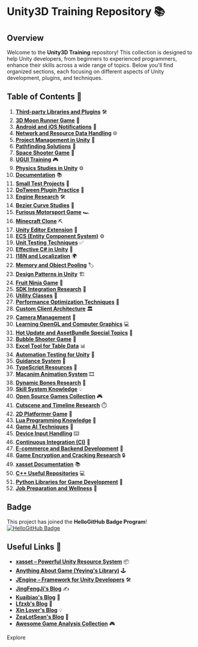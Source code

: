 # Unity3D Training Repository 📚

## Overview
Welcome to the **Unity3D Training** repository! This collection is designed to help Unity developers, from beginners to experienced programmers, enhance their skills across a wide range of topics. Below you'll find organized sections, each focusing on different aspects of Unity development, plugins, and techniques.

## Table of Contents 📖
1. **[Third-party Libraries and Plugins](https://github.com/XINCGer/Unity3DTraining/tree/master/3rdPlugins)** 🛠️
2. **[3D Moon Runner Game](https://github.com/XINCGer/Unity3DTraining/tree/master/3DMoonRunner)** 🚀
3. **[Android and iOS Notifications](https://github.com/XINCGer/Unity3DTraining/tree/master/Notification)** 📲
4. **[Network and Resource Data Handling](https://github.com/XINCGer/Unity3DTraining/tree/master/NetWorkAndResources)** 🌐
5. **[Project Management in Unity](https://github.com/XINCGer/Unity3DTraining/tree/master/OverCallControl/)** 📝
6. **[Pathfinding Solutions](https://github.com/XINCGer/Unity3DTraining/tree/master/Pathfinding)** 🧭
7. **[Space Shooter Game](https://github.com/XINCGer/Unity3DTraining/tree/master/SpaceShooter)** 🌌
8. **[UGUI Training](https://github.com/XINCGer/Unity3DTraining/tree/master/UGUITraining)** 🎮
9. **[Physics Studies in Unity](https://github.com/XINCGer/Unity3DTraining/tree/master/PhysicsStudy)** ⚙️
10. **[Documentation](https://github.com/XINCGer/Unity3DTraining/tree/master/Doc)** 📚
11. **[Small Test Projects](https://github.com/XINCGer/Unity3DTraining/tree/master/SomeTest)** 🧪
12. **[DoTween Plugin Practice](https://github.com/XINCGer/Unity3DTraining/tree/master/DoTweenTraining)** 🔄
13. **[Engine Research](https://github.com/XINCGer/Unity3DTraining/tree/master/Engine)** 🛠️
14. **[Bezier Curve Studies](https://github.com/XINCGer/Unity3DTraining/tree/master/BezierTest)** 🔲
15. **[Furious Motorsport Game](https://github.com/XINCGer/FURIOUS_MOTORSPORT)** 🏎️
16. **[Minecraft Clone](https://github.com/XINCGer/Unity3DTraining/tree/master/Minecraft)** ⛏️
17. **[Unity Editor Extension](https://github.com/XINCGer/Unity3DTraining/tree/master/UnityEditorExtension)** 🔧
18. **[ECS (Entity Component System)](https://github.com/XINCGer/Unity3DTraining/tree/master/ECS)** ⚙️
19. **[Unit Testing Techniques](https://github.com/XINCGer/Unity3DTraining/tree/master/Unit4Unity)** ✅
20. **[Effective C# in Unity](https://github.com/XINCGer/Unity3DTraining/tree/master/Effective%20C%23)** 📘
21. **[I18N and Localization](https://github.com/XINCGer/Unity3DTraining/tree/master/I18N_Localization)** 🌍
22. **[Memory and Object Pooling](https://github.com/XINCGer/Unity3DTraining/tree/master/MemoryPool_ObjectPool)** 🏷️
23. **[Design Patterns in Unity](https://github.com/XINCGer/Unity3DTraining/tree/master/DesignPatterns)** 🏗️
24. **[Fruit Ninja Game](https://github.com/XINCGer/Unity3DTraining/tree/master/Fruit_Ninja)** 🍉
25. **[SDK Integration Research](https://github.com/XINCGer/Unity3DTraining/tree/master/SDK)** 🔗
26. **[Utility Classes](https://github.com/XINCGer/Unity3DTraining/tree/master/ToolKits)** 🔨
27. **[Performance Optimization Techniques](https://github.com/XINCGer/Unity3DTraining/tree/master/PerformanceOptimization)** 🚀
28. **[Custom Client Architecture](https://github.com/XINCGer/ColaFrameWork)** 🏛️
29. **[Camera Management](https://github.com/XINCGer/Unity3DTraining/tree/master/AboutCamera)** 🎥
30. **[Learning OpenGL and Computer Graphics](https://github.com/XINCGer/Unity3DTraining/tree/master/LearningOpenGL)** 💻
31. **[Hot Update and AssetBundle Special Topics](https://github.com/XINCGer/Unity3DTraining/tree/master/HotUpdate)** 🔄
32. **[Bubble Shooter Game](https://github.com/XINCGer/BubbleShooter)** 💭
33. **[Excel Tool for Table Data](https://github.com/XINCGer/Unity3DTraining/tree/master/XlsxTools)** 📊
34. **[Automation Testing for Unity](https://github.com/XINCGer/Unity3DTraining/tree/master/AutomationTesting)** 🤖
35. **[Guidance System](https://github.com/XINCGer/Unity3DTraining/tree/master/GuideSystem)** 🧭
36. **[TypeScript Resources](https://github.com/XINCGer/Unity3DTraining/tree/master/TypeScript)** 📜
37. **[Macanim Animation System](https://github.com/XINCGer/Unity3DTraining/tree/master/MacanimSystem)** 🎞️
38. **[Dynamic Bones Research](https://github.com/XINCGer/Unity3DTraining/tree/master/DynamicBones)** 💨
39. **[Skill System Knowledge](https://github.com/XINCGer/Unity3DTraining/tree/master/AboutSkill)** 💡
40. **[Open Source Games Collection](https://github.com/XINCGer/Unity3DTraining/tree/master/OpenSourceGame)** 🎮
41. **[Cutscene and Timeline Research](https://github.com/XINCGer/Unity3DTraining/tree/master/CutsceneTimeline)** ⏱️
42. **[2D Platformer Game](https://github.com/XINCGer/Unity3DTraining/tree/master/2DPlatformer)** 🏃
43. **[Lua Programming Knowledge](https://github.com/XINCGer/Unity3DTraining/tree/master/lua)** 🐍
44. **[Game AI Techniques](https://github.com/XINCGer/Unity3DTraining/tree/master/AI)** 🤖
45. **[Device Input Handling](https://github.com/XINCGer/Unity3DTraining/tree/master/InputAndTouch)** ⌨️
46. **[Continuous Integration (CI)](https://github.com/XINCGer/Unity3DTraining/tree/master/CI)** 🔄
47. **[E-commerce and Backend Development](https://github.com/XINCGer/Unity3DTraining/tree/master/ServerDevlop)** 🛒
48. **[Game Encryption and Cracking Research](https://github.com/XINCGer/Unity3DTraining/tree/master/Crack)** 🔒
49. **[xasset Documentation](https://github.com/XINCGer/Unity3DTraining/tree/master/xasset_doc)** 📚
50. **[C++ Useful Repositories](https://github.com/XINCGer/Unity3DTraining/tree/master/CPlusPlus)** 💻
51. **[Python Libraries for Game Development](https://github.com/XINCGer/Unity3DTraining/tree/master/PythonInGame)** 🐍
52. **[Job Preparation and Wellness](https://github.com/XINCGer/Unity3DTraining/tree/master/AboutJob)** 💼

## Badge
This project has joined the **HelloGitHub Badge Program**!  
[![HelloGitHub Badge](https://api.hellogithub.com/v1/widgets/recommend.svg?rid=01f97c45ff134f8fa2af1f5a61d7bdf2&claim_uid=1P4wxSvrEyZidfq)](https://hellogithub.com/repository/01f97c45ff134f8fa2af1f5a61d7bdf2)

## Useful Links 🔗
- **[xasset – Powerful Unity Resource System](https://github.com/xasset/xasset)** 📦
- **[Anything About Game (Yeying's Library)](https://github.com/killop/anything_about_game)** 🕹️
- **[JEngine – Framework for Unity Developers](https://github.com/JasonXuDeveloper/JEngine)** 🛠️
- **[JingFengJi's Blog](https://www.jingfengji.tech/)** ✍️
- **[Kuaibiao's Blog](https://networm.me/)** 💭
- **[Lfzxb's Blog](https://www.lfzxb.top/)** 📖
- **[Xin Lover's Blog](https://www.cnblogs.com/xin-lover/)** 💡
- **[ZeaLotSean's Blog](https://asuka4every.top/)** 📝
- **[Awesome Game Analysis Collection](https://github.com/OTFCG/Awesome-Game-Analysis)** 🎮

Explore
